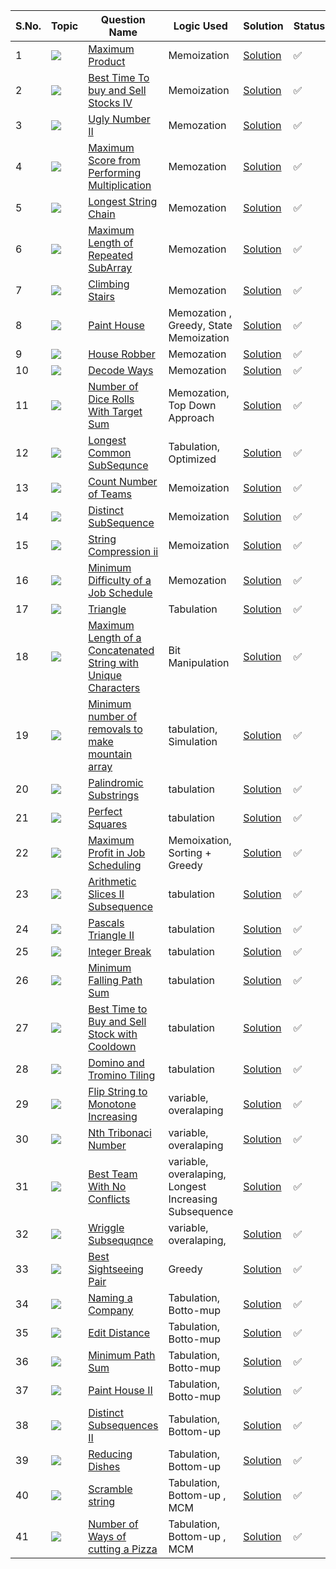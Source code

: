 S.No. | Topic | Question Name | Logic Used | Solution | Status |
------|---------------|------------|-------|------|------|
1 | ![](https://img.shields.io/badge/DP-f0772b?style=for-the-badge&logo=array&logoColor=black) | [Maximum Product](https://leetcode.com/problems/maximum-product-subarray/) | Memoization | [Solution](https://github.com/himanshugupta09/LEETCODE_SOLUTIONS/blob/main/Dynamic_Programming/Maximum%20Subarray%20Product.cpp) | ✅ |
2 | ![](https://img.shields.io/badge/DP-f0772b?style=for-the-badge&logo=array&logoColor=black) | [Best Time To buy and Sell Stocks IV](https://leetcode.com/problems/best-time-to-buy-and-sell-stock-iv/) | Memoization | [Solution](https://github.com/himanshugupta09/LEETCODE_SOLUTIONS/blob/main/Dynamic_Programming/Best%20Time%20to%20Buy%20and%20Sell%20Stock%20IV.cpp) | ✅ |
3 | ![](https://img.shields.io/badge/DP-f0772b?style=for-the-badge&logo=array&logoColor=black) | [Ugly Number II](https://leetcode.com/problems/ugly-number-iii/) | Memozation| [Solution](https://github.com/himanshugupta09/LEETCODE_SOLUTIONS/blob/main/Dynamic_Programming/Ugly%20Number%20II.cpp) | ✅ |
4 | ![](https://img.shields.io/badge/DP-f0772b?style=for-the-badge&logo=array&logoColor=black) | [Maximum Score from Performing Multiplication](https://leetcode.com/problems/maximum-score-from-performing-multiplication-operations/) |Memozation | [Solution](https://github.com/himanshugupta09/LEETCODE_SOLUTIONS/blob/main/Dynamic_Programming/Maximum%20Score%20from%20Performing%20Multiplication%20Operations.cpp) | ✅ |
5 | ![](https://img.shields.io/badge/DP-f0772b?style=for-the-badge&logo=array&logoColor=black) | [Longest String Chain](https://leetcode.com/problems/lonngest-string-chain/) |Memozation | [Solution](https://github.com/himanshugupta09/LEETCODE_SOLUTIONS/blob/main/Dynamic_Programming/Longest%20String%20Chain.py) | ✅ |
6 | ![](https://img.shields.io/badge/DP-f0772b?style=for-the-badge&logo=array&logoColor=black) | [Maximum Length of Repeated SubArray](https://leetcode.com/problems/maximum-length-repeated-subarray/) |Memozation | [Solution](https://github.com/himanshugupta09/LEETCODE_SOLUTIONS/blob/main/Dynamic_Programming/Maximum%20Length%20of%20Repeated%20Subarray.cpp) | ✅ |
7 | ![](https://img.shields.io/badge/DP-f0772b?style=for-the-badge&logo=array&logoColor=black) | [Climbing Stairs](https://leetcode.com/problems/climbing-stairs/) |Memozation | [Solution](https://github.com/himanshugupta09/LEETCODE_SOLUTIONS/blob/main/Dynamic_Programming/Climbing%20Stairs.cpp) | ✅ |
8 | ![](https://img.shields.io/badge/DP-f0772b?style=for-the-badge&logo=array&logoColor=black) | [Paint House](https://www.interviewbit.com/problems/paint-house/) |Memozation , Greedy, State Memoization | [Solution](https://github.com/himanshugupta09/LEETCODE_SOLUTIONS/blob/main/Dynamic_Programming/paint-house.cpp) | ✅ |
9 | ![](https://img.shields.io/badge/DP-f0772b?style=for-the-badge&logo=array&logoColor=black) | [House Robber](https://leetcode.com/problems/house-robber/) |Memozation | [Solution](https://github.com/himanshugupta09/LEETCODE_SOLUTIONS/blob/main/Dynamic_Programming/house-robber.cpp) | ✅ |
10 | ![](https://img.shields.io/badge/DP-f0772b?style=for-the-badge&logo=array&logoColor=black) | [Decode Ways](https://leetcode.com/problems/decode-ways/) |Memozation | [Solution](https://github.com/himanshugupta09/LEETCODE_SOLUTIONS/blob/main/Dynamic_Programming/decode-ways.cpp) | ✅ |
11 | ![](https://img.shields.io/badge/DP-f0772b?style=for-the-badge&logo=array&logoColor=black) | [Number of Dice Rolls With Target Sum](https://leetcode.com/problems/number-of-dice-rolls-with-target-sum/) |Memozation, Top Down Approach | [Solution](https://github.com/himanshugupta09/LEETCODE_SOLUTIONS/blob/main/Dynamic_Programming/number-of-dice-roles-with-target-sum.cpp) | ✅ |
12 | ![](https://img.shields.io/badge/DP-f0772b?style=for-the-badge&logo=array&logoColor=black) | [Longest Common SubSequnce](https://leetcode.com/problems/longest-common-subsequnce/) |Tabulation, Optimized | [Solution](https://github.com/himanshugupta09/LEETCODE_SOLUTIONS/blob/main/Dynamic_Programming/longest-common-subsequence.cpp) | ✅ |
13 | ![](https://img.shields.io/badge/DP-f0772b?style=for-the-badge&logo=array&logoColor=black) | [Count  Number of Teams](https://leetcode.com/problems/count-number-of-teams/) | Memoization  | [Solution](https://github.com/himanshugupta09/LEETCODE_SOLUTIONS/blob/main/Dynamic_Programming/count-number-of-teams.cpp) | ✅ |
14 | ![](https://img.shields.io/badge/DP-f0772b?style=for-the-badge&logo=array&logoColor=black) | [Distinct SubSequence](https://leetcode.com/problems/distinct-subsequences/) | Memoization  | [Solution](https://github.com/himanshugupta09/LEETCODE_SOLUTIONS/blob/main/Dynamic_Programming/distinct-subsequence.cpp) | ✅ |
15 | ![](https://img.shields.io/badge/DP-f0772b?style=for-the-badge&logo=array&logoColor=black) | [String Compression ii](https://leetcode.com/problems/string-compression-ii/) | Memoization  | [Solution](https://github.com/himanshugupta09/LEETCODE_SOLUTIONS/blob/main/Dynamic_Programming/string-compression-ii.cpp) | ✅ |
16 | ![](https://img.shields.io/badge/DP-f0772b?style=for-the-badge&logo=array&logoColor=black) | [ Minimum Difficulty of a Job Schedule](https://leetcode.com/problems/minimum-difficulty-of-a-job-schedule/) |Memozation | [Solution](https://github.com/himanshugupta09/LEETCODE_SOLUTIONS/blob/main/Dynamic_Programming/minimum-difficulty-of-a-job-schedule.cpp) | ✅ |
17 | ![](https://img.shields.io/badge/DP-f0772b?style=for-the-badge&logo=array&logoColor=black) | [Triangle](https://leetcode.com/problems/triangle/) | Tabulation | [Solution](https://github.com/himanshugupta09/LEETCODE_SOLUTIONS/blob/main/Dynamic_Programming/triangle.cpp) | ✅ |
18 | ![](https://img.shields.io/badge/DP-f0772b?style=for-the-badge&logo=array&logoColor=black) | [Maximum Length of a Concatenated String with Unique Characters](https://leetcode.com/problems/maximum-length-of-a-concatenated-string-with-unique-characters/) | Bit Manipulation | [Solution](https://github.com/himanshugupta09/LEETCODE_SOLUTIONS/blob/main/Dynamic_Programming/maximum-length-of-a-concatenated-string-with-unique-characters.cpp) | ✅ |
19 | ![](https://img.shields.io/badge/DP-f0772b?style=for-the-badge&logo=array&logoColor=black) | [Minimum number of removals to make mountain array ](https://leetcode.com/problems/minimum-number-of-removals-to-make-mountain-array/) | tabulation, Simulation | [Solution](https://github.com/himanshugupta09/LEETCODE_SOLUTIONS/blob/main/Dynamic_Programming/minimum-number-of-removals-to-make-mountain-array.cpp) | ✅ |
20 | ![](https://img.shields.io/badge/DP-f0772b?style=for-the-badge&logo=array&logoColor=black) | [Palindromic Substrings](https://leetcode.com/problems/palindromic-substrings/description/) | tabulation | [Solution](https://github.com/himanshugupta09/LEETCODE_SOLUTIONS/blob/main/Dynamic_Programming/palidromic-substrings.cpp) | ✅ |
21 | ![](https://img.shields.io/badge/DP-f0772b?style=for-the-badge&logo=array&logoColor=black) | [Perfect Squares](https://leetcode.com/problems/perfect-squares/description/) | tabulation | [Solution](https://github.com/himanshugupta09/LEETCODE_SOLUTIONS/blob/main/Dynamic_Programming/perfect-squares.cpp) | ✅ |
22 | ![](https://img.shields.io/badge/DP-f0772b?style=for-the-badge&logo=array&logoColor=black) | [Maximum Profit in Job Scheduling](https://leetcode.com/problems/maximum-profit-in-job-scheduling/description/) | Memoixation, Sorting + Greedy | [Solution](https://github.com/himanshugupta09/LEETCODE_SOLUTIONS/blob/main/Dynamic_Programming/maximum-profit-in-job-scheduling.cpp) | ✅ |
23 | ![](https://img.shields.io/badge/DP-f0772b?style=for-the-badge&logo=array&logoColor=black) | [Arithmetic Slices II Subsequence](https://leetcode.com/problems/arithmetic-slices-ii-subsequence/description/) | tabulation | [Solution](https://github.com/himanshugupta09/LEETCODE_SOLUTIONS/blob/main/Dynamic_Programming/arithmetic-slices-ii.py) | ✅ |
24 | ![](https://img.shields.io/badge/DP-f0772b?style=for-the-badge&logo=array&logoColor=black) | [Pascals Triangle II](https://leetcode.com/problems/pascals-triangle-ii/description/) | tabulation | [Solution](https://github.com/himanshugupta09/LEETCODE_SOLUTIONS/blob/main/Dynamic_Programming/pascals-triangle-ii.cpp) | ✅ |
25 | ![](https://img.shields.io/badge/DP-f0772b?style=for-the-badge&logo=array&logoColor=black) | [Integer Break](https://leetcode.com/problems/integer-break/description/) | tabulation | [Solution](https://github.com/himanshugupta09/LEETCODE_SOLUTIONS/blob/main/Dynamic_Programming/integer-break.cpp) | ✅ |
26 | ![](https://img.shields.io/badge/DP-f0772b?style=for-the-badge&logo=array&logoColor=black) | [Minimum Falling Path Sum](https://leetcode.com/problems/minimum-falling-path-sum/description/) | tabulation | [Solution](https://github.com/himanshugupta09/LEETCODE_SOLUTIONS/blob/main/Dynamic_Programming/minimum-falling-path-sum.cpp) | ✅ |
27 | ![](https://img.shields.io/badge/DP-f0772b?style=for-the-badge&logo=array&logoColor=black) | [Best Time to Buy and Sell Stock with Cooldown](https://leetcode.com/problems/best-time-to-buy-and-sell-stock-with-cooldown/description/) | tabulation | [Solution](https://github.com/himanshugupta09/LEETCODE_SOLUTIONS/blob/main/Dynamic_Programming/best-time-to-buy-and-sell-stock-with-cooldown.cpp) | ✅ |
28 | ![](https://img.shields.io/badge/DP-f0772b?style=for-the-badge&logo=array&logoColor=black) | [Domino and Tromino Tiling](https://leetcode.com/problems/domino-and-tromino-tiling/description/) | tabulation | [Solution](https://github.com/himanshugupta09/LEETCODE_SOLUTIONS/blob/main/Dynamic_Programming/domino-and-tromino-tiling-new.cpp) | ✅ |
29 | ![](https://img.shields.io/badge/DP-f0772b?style=for-the-badge&logo=array&logoColor=black) | [Flip String to Monotone Increasing](https://leetcode.com/problems/flip-string-to-monotone-increasing/description/) | variable, overalaping  | [Solution](https://github.com/himanshugupta09/LEETCODE_SOLUTIONS/blob/main/Dynamic_Programming/flip-string-to-monotone-increasing.cpp) | ✅ |
30 | ![](https://img.shields.io/badge/DP-f0772b?style=for-the-badge&logo=array&logoColor=black) | [Nth Tribonaci Number](https://leetcode.com/problems/nth-tribonacci-number/description/) | variable, overalaping  | [Solution](https://github.com/himanshugupta09/LEETCODE_SOLUTIONS/blob/main/Dynamic_Programming/nth-tribonacci-number.cpp) | ✅ |
31 | ![](https://img.shields.io/badge/DP-f0772b?style=for-the-badge&logo=array&logoColor=black) | [Best Team With No Conflicts](https://leetcode.com/problems/best-team-with-no-conflicts/description/) | variable, overalaping, Longest Increasing Subsequence  | [Solution](https://github.com/himanshugupta09/LEETCODE_SOLUTIONS/blob/main/Dynamic_Programming/best-team-with-no-conflicts.cpp) | ✅ |
32 | ![](https://img.shields.io/badge/DP-f0772b?style=for-the-badge&logo=array&logoColor=black) | [Wriggle Subsequqnce](https://leetcode.com/problems/wriggle-subsequence/description/) | variable, overalaping,   | [Solution](https://github.com/himanshugupta09/LEETCODE_SOLUTIONS/blob/main/Dynamic_Programming/wriggle-subsequence.cpp) | ✅ |
33 | ![](https://img.shields.io/badge/DP-f0772b?style=for-the-badge&logo=array&logoColor=black) | [Best Sightseeing Pair](https://leetcode.com/problems/best-sightseeing-pair/description/) | Greedy   | [Solution](https://github.com/himanshugupta09/LEETCODE_SOLUTIONS/blob/main/Dynamic_Programming/best-sightseeing-pair.cpp) | ✅ |
34 | ![](https://img.shields.io/badge/DP-f0772b?style=for-the-badge&logo=array&logoColor=black) | [Naming a Company](https://leetcode.com/problems/naming-a-company/description/) | Tabulation, Botto-mup   | [Solution](https://github.com/himanshugupta09/LEETCODE_SOLUTIONS/blob/main/Dynamic_Programming/naming-a-company.cpp) | ✅ |
35 | ![](https://img.shields.io/badge/DP-f0772b?style=for-the-badge&logo=array&logoColor=black) | [Edit Distance](https://leetcode.com/problems/edit-distance/description/) | Tabulation, Botto-mup   | [Solution](https://github.com/himanshugupta09/LEETCODE_SOLUTIONS/blob/main/Dynamic_Programming/edit-distance.cpp) | ✅ |
36 | ![](https://img.shields.io/badge/DP-f0772b?style=for-the-badge&logo=array&logoColor=black) | [Minimum Path Sum](https://leetcode.com/problems/minimum-path-sum/description/) | Tabulation, Botto-mup   | [Solution](https://github.com/himanshugupta09/LEETCODE_SOLUTIONS/blob/main/Dynamic_Programming/minimum-path-sum.cpp) | ✅ |
37 | ![](https://img.shields.io/badge/DP-f0772b?style=for-the-badge&logo=array&logoColor=black) | [Paint House II](https://www.codingninjas.com/codestudio/problems/ninja-s-contract_1459321?leftPanelTab=0) | Tabulation, Botto-mup   | [Solution](https://github.com/himanshugupta09/LEETCODE_SOLUTIONS/blob/main/Dynamic_Programming/paint-house-ii.py) | ✅ |
38 | ![](https://img.shields.io/badge/DP-f0772b?style=for-the-badge&logo=array&logoColor=black) | [Distinct Subsequences II](https://leetcode.com/problems/distinct-subsequences-ii/description/) | Tabulation, Bottom-up   | [Solution](https://github.com/himanshugupta09/LEETCODE_SOLUTIONS/blob/main/Dynamic_Programming/distinct-subsequences-ii.cpp) | ✅ |
39 | ![](https://img.shields.io/badge/DP-f0772b?style=for-the-badge&logo=array&logoColor=black) | [Reducing Dishes](https://leetcode.com/problems/reducing-dishes/description/) | Tabulation, Bottom-up   | [Solution](https://github.com/himanshugupta09/LEETCODE_SOLUTIONS/blob/main/Dynamic_Programming/reducing-dishes.cpp) | ✅ |
40 | ![](https://img.shields.io/badge/DP-f0772b?style=for-the-badge&logo=array&logoColor=black) | [Scramble string](https://leetcode.com/problems/scramble-string/description/) | Tabulation, Bottom-up , MCM   | [Solution](https://github.com/himanshugupta09/LEETCODE_SOLUTIONS/blob/main/Dynamic_Programming/scramble-string.cpp) | ✅ |
41 | ![](https://img.shields.io/badge/DP-f0772b?style=for-the-badge&logo=array&logoColor=black) | [Number of Ways of cutting a Pizza](https://leetcode.com/problems/number-of-ways-of-cutting-a-pizza/description/) | Tabulation, Bottom-up , MCM   | [Solution](https://github.com/himanshugupta09/LEETCODE_SOLUTIONS/blob/main/Dynamic_Programming/number-of-ways-of-cutting-a-pizza.cpp) | ✅ |













